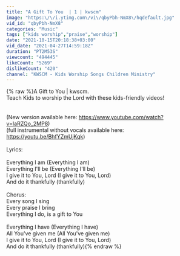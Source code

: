```yaml
---
title: "A Gift To You  | 1 | kwscm"
image: "https:\/\/i.ytimg.com\/vi\/qbyPbh-NmX8\/hqdefault.jpg"
vid_id: "qbyPbh-NmX8"
categories: "Music"
tags: ["kids worship","praise","worship"]
date: "2021-10-15T20:18:38+03:00"
vid_date: "2021-04-27T14:59:18Z"
duration: "PT2M53S"
viewcount: "494445"
likeCount: "5269"
dislikeCount: "420"
channel: "KWSCM - Kids Worship Songs Children Ministry"
---
```

{% raw %}A Gift to You  | kwscm.<br />Teach Kids to worship the Lord with these kids-friendly videos!<br /><br /><br />(New version available here: <a rel="nofollow" target="blank" href="https://www.youtube.com/watch?v=IaRZQo_2MP8)">https://www.youtube.com/watch?v=IaRZQo_2MP8)</a><br />(full instrumental without vocals available here: <a rel="nofollow" target="blank" href="https://youtu.be/BhfYZmUjKqk)">https://youtu.be/BhfYZmUjKqk)</a><br /><br />Lyrics:<br /><br />Everything I am (Everything I am)<br />Everything I'll be (Everything I'll be)<br />I give it to You, Lord (I give it to You, Lord)<br />And do it thankfully (thankfully)<br /><br />Chorus:<br />Every song I sing<br />Every praise I bring<br />Everything I do, is a gift to You<br /><br />Everything I have (Everything I have)<br />All You've given me (All You've given me)<br />I give it to You, Lord (I give it to You, Lord)<br />And do it thankfully (thankfully){% endraw %}
